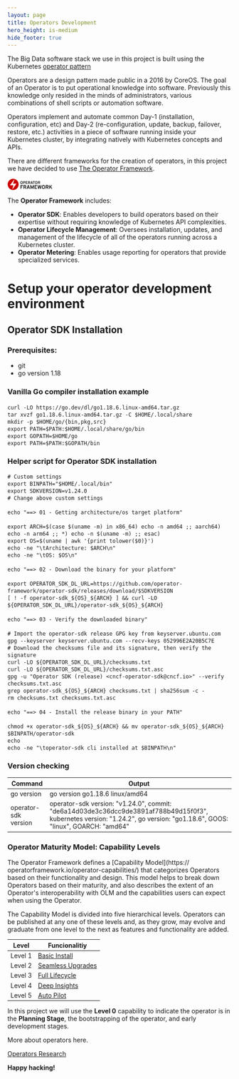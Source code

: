 ```yaml
---
layout: page
title: Operators Development
hero_height: is-medium
hide_footer: true
---
```


The Big Data software stack we use in this project is built using the 
Kubernetes [operator pattern](https://kubernetes.io/docs/concepts/extend-kubernetes/operator/)

Operators are a design pattern made public in a 2016 by CoreOS. The goal 
of an Operator is to put operational knowledge into software. Previously this 
knowledge only resided in the minds of administrators, various combinations 
of shell scripts or automation software.

Operators implement and automate common Day-1 (installation, configuration, etc) 
and Day-2 (re-configuration, update, backup, failover, restore, etc.) activities 
in a piece of software running inside your Kubernetes cluster, by integrating 
natively with Kubernetes concepts and APIs. 

There are different frameworks for the creation of operators, in this project we 
have decided to use [The Operator Framework](https://operatorframework.io/). 


<img align="center" width="20%" src="../images/operator-framework.png">

The **Operator Framework** includes:

* **Operator SDK**: Enables developers to build operators based on their expertise 
  without requiring knowledge of Kubernetes API complexities.
* **Operator Lifecycle Management**: Oversees installation, updates, and management 
  of the lifecycle of all of the operators running across a Kubernetes cluster.
* **Operator Metering**: Enables usage reporting for operators that provide 
  specialized services.

# Setup your operator development environment

## Operator SDK Installation

### Prerequisites:
* git
* go version 1.18

### Vanilla Go compiler installation example

```
curl -LO https://go.dev/dl/go1.18.6.linux-amd64.tar.gz
tar xvzf go1.18.6.linux-amd64.tar.gz -C $HOME/.local/share
mkdir -p $HOME/go/{bin,pkg,src}
export PATH=$PATH:$HOME/.local/share/go/bin
export GOPATH=$HOME/go
export PATH=$PATH:$GOPATH/bin
```

### Helper script for Operator SDK installation

```
# Custom settings
export BINPATH="$HOME/.local/bin"
export SDKVERSION=v1.24.0
# Change above custom settings

echo "==> 01 - Getting architecture/os target platform"

export ARCH=$(case $(uname -m) in x86_64) echo -n amd64 ;; aarch64) echo -n arm64 ;; *) echo -n $(uname -m) ;; esac)
export OS=$(uname | awk '{print tolower($0)}')
echo -ne "\tArchitecture: $ARCH\n"
echo -ne "\tOS: $OS\n"

echo "==> 02 - Download the binary for your platform"

export OPERATOR_SDK_DL_URL=https://github.com/operator-framework/operator-sdk/releases/download/$SDKVERSION
[ ! -f operator-sdk_${OS}_${ARCH} ] && curl -LO ${OPERATOR_SDK_DL_URL}/operator-sdk_${OS}_${ARCH}

echo "==> 03 - Verify the downloaded binary"

# Import the operator-sdk release GPG key from keyserver.ubuntu.com
gpg --keyserver keyserver.ubuntu.com --recv-keys 052996E2A20B5C7E
# Download the checksums file and its signature, then verify the signature
curl -LO ${OPERATOR_SDK_DL_URL}/checksums.txt
curl -LO ${OPERATOR_SDK_DL_URL}/checksums.txt.asc
gpg -u "Operator SDK (release) <cncf-operator-sdk@cncf.io>" --verify checksums.txt.asc
grep operator-sdk_${OS}_${ARCH} checksums.txt | sha256sum -c -
rm checksums.txt checksums.txt.asc

echo "==> 04 - Install the release binary in your PATH"

chmod +x operator-sdk_${OS}_${ARCH} && mv operator-sdk_${OS}_${ARCH} $BINPATH/operator-sdk
echo
echo -ne "\toperator-sdk cli installed at $BINPATH\n"
```

### Version checking

| Command  | Output  |
|----------|---------|
| go version  | go version go1.18.6 linux/amd64   |
| operator-sdk version  | operator-sdk version: "v1.24.0", commit: "de6a14d03de3c36dcc9de3891af788b49d15f0f3", kubernetes version: "1.24.2", go version: "go1.18.6", GOOS: "linux", GOARCH: "amd64"  |

### Operator Maturity Model: Capability Levels

The Operator Framework defines a [Capability Model](https://
operatorframework.io/operator-capabilities/) that categorizes Operators
based on their functionality and design. This model helps to break down Operators based
on their maturity, and also describes the extent of an Operator's interoperability with
OLM and the capabilities users can expect when using the Operator.

The Capability Model is divided into five hierarchical levels. Operators can be published
at any one of these levels and, as they grow, may evolve and graduate from one level to the
next as features and functionality are added.

| Level | Funcionalitiy |
|----------|---------|
| Level 1 | [Basic Install](https://sdk.operatorframework.io/docs/overview/operator-capabilities/#level-1---basic-install) |
| Level 2 | [Seamless Upgrades](https://sdk.operatorframework.io/docs/overview/operator-capabilities/#level-2---seamless-upgrades)   |
| Level 3 | [Full Lifecycle](https://sdk.operatorframework.io/docs/overview/operator-capabilities/#level-3---full-lifecycle)   |
| Level 4 | [Deep Insights](https://sdk.operatorframework.io/docs/overview/operator-capabilities/#level-4---deep-insights)   |
| Level 5 | [Auto Pilot](https://sdk.operatorframework.io/docs/overview/operator-capabilities/#level-5---auto-pilot)   |

In this project we will use the **Level 0** capability to indicate the operator is
in the **Planning Stage**, the bootstrapping of the operator, and early development
stages.

More about operators here.

[Operators Research](operators)

**Happy hacking!**

